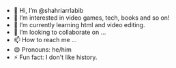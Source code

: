- 👋 Hi, I’m @shahriarrlabib
- 👀 I’m interested in video games, tech, books and so on!
- 🌱 I’m currently learning html and video editing.
- 💞️ I’m looking to collaborate on ...
- 📫 How to reach me ...
- 😄 Pronouns: he/him
- ⚡ Fun fact: I don't like history.

<!---
shahriarrlabib/shahriarrlabib is a ✨ special ✨ repository because its `README.md` (this file) appears on your GitHub profile.
You can click the Preview link to take a look at your changes.
--->
